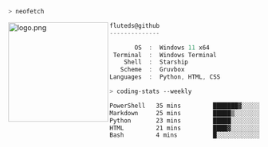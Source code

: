```zsh
> neofetch
```

<!--img align="left" src="https://github.com/fluteds.png" alt="logo.png" width="200"/>-->
<img align="left" src="https://external-content.duckduckgo.com/iu/?u=https%3A%2F%2F78.media.tumblr.com%2F975fca5f82161b190efdcaa05ffbd4ec%2Ftumblr_p6q6m9TJF01x3p3jmo1_500.png&f=1&nofb=1" alt="logo.png" width="200"/>

```csharp
fluteds@github
--------------

       OS  :  Windows 11 x64
 Terminal  :  Windows Terminal
    Shell  :  Starship
   Scheme  :  Gruvbox
Languages  :  Python, HTML, CSS
```

```zsh
> coding-stats --weekly
```

<!--START_SECTION:waka-->

```txt
PowerShell   35 mins         ███████▓░░░░░░░░░░░░░░░░░   30.49 %
Markdown     25 mins         █████▒░░░░░░░░░░░░░░░░░░░   21.96 %
Python       23 mins         █████░░░░░░░░░░░░░░░░░░░░   20.39 %
HTML         21 mins         ████▓░░░░░░░░░░░░░░░░░░░░   18.40 %
Bash         4 mins          █░░░░░░░░░░░░░░░░░░░░░░░░   03.60 %
```

<!--END_SECTION:waka-->
